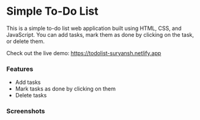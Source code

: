 <h1>Simple To-Do List</h1>

This is a simple to-do list web application built using HTML, CSS, and JavaScript. You can add tasks, mark them as done by clicking on the task, or delete them.

Check out the live demo: https://todolist-suryansh.netlify.app

<h3>Features</h3>
<ul>
<li>Add tasks</li>
<li>Mark tasks as done by clicking on them</li>
<li>Delete tasks</li>
</ul>

<h3>Screenshots</h3>
